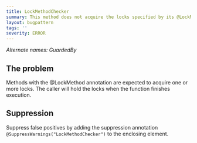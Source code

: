```yaml
---
title: LockMethodChecker
summary: This method does not acquire the locks specified by its @LockMethod annotation
layout: bugpattern
tags: ''
severity: ERROR
---
```


<!--
*** AUTO-GENERATED, DO NOT MODIFY ***
To make changes, edit the @BugPattern annotation or the explanation in docs/bugpattern.
-->

_Alternate names: GuardedBy_

## The problem
Methods with the @LockMethod annotation are expected to acquire one or more
locks. The caller will hold the locks when the function finishes execution.

## Suppression
Suppress false positives by adding the suppression annotation `@SuppressWarnings("LockMethodChecker")` to the enclosing element.
